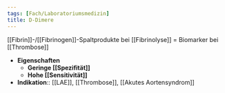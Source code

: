 ```yaml
---
tags: [Fach/Laboratoriumsmedizin]
title: D-Dimere
---
```

[[Fibrin]]-/[[Fibrinogen]]-Spaltprodukte bei [[Fibrinolyse]] = Biomarker bei [[Thrombose]]
- **Eigenschaften**
	- **Geringe [[Spezifität]]**
	- **Hohe [[Sensitivität]]**
- **Indikation**:: [[LAE]], [[Thrombose]], [[Akutes Aortensyndrom]]
